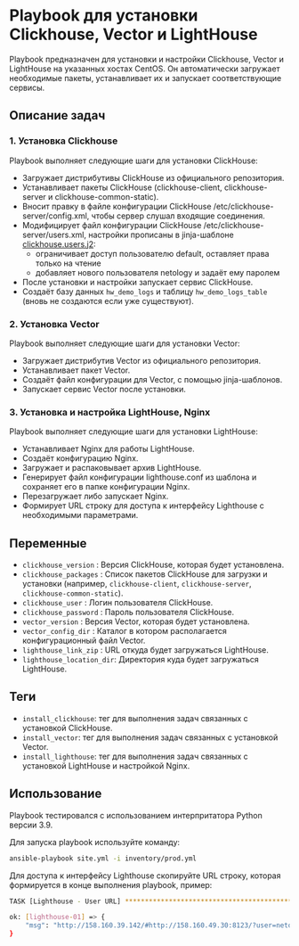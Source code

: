 # Playbook для установки Clickhouse, Vector и LightHouse

Playbook предназначен для установки и настройки Clickhouse, Vector и LightHouse на указанных хостах CentOS. Он автоматически загружает необходимые пакеты, устанавливает их и запускает соответствующие сервисы.

## Описание задач

### 1. Установка Clickhouse
Playbook выполняет следующие шаги для установки ClickHouse:
- Загружает дистрибутивы ClickHouse из официального репозитория.
- Устанавливает пакеты ClickHouse (clickhouse-client, clickhouse-server и clickhouse-common-static).
- Вносит правку в файле конфигурации ClickHouse /etc/clickhouse-server/config.xml, чтобы сервер слушал входящие соединения.
- Модифицирует файл конфигурации ClickHouse /etc/clickhouse-server/users.xml, настройки прописаны в jinja-шаблоне [clickhouse.users.j2](playbook/templates/clickhouse.users.j2):
    - ограничивает доступ пользователю default, оставляет права только на чтение
    - добавляет нового пользователя netology и задаёт ему паролем
- После установки и настройки запускает сервис ClickHouse.
- Создаёт базу данных `hw_demo_logs` и таблицу `hw_demo_logs_table` (вновь не создаются если уже существуют).

### 2. Установка Vector
Playbook выполняет следующие шаги для установки Vector:
- Загружает дистрибутив Vector из официального репозитория.
- Устанавливает пакет Vector.
- Создаёт файл конфигурации для Vector, с помощью jinja-шаблонов.
- Запускает сервис Vector после установки.

### 3. Установка и настройка LightHouse, Nginx
Playbook выполняет следующие шаги для установки LightHouse:
- Устанавливает Nginx для работы LightHouse.
- Создаёт конфигурацию Nginx.
- Загружает и распаковывает архив LightHouse.
- Генерирует файл конфигурации lighthouse.conf из шаблона и сохраняет его в папке конфигурации Nginx.
- Перезагружает либо запускает Nginx.
- Формирует URL строку для доступа к интерфейсу Lighthouse с необходимыми параметрами.

## Переменные

- `clickhouse_version`  : Версия ClickHouse, которая будет установлена.
- `clickhouse_packages` : Список пакетов ClickHouse для загрузки и установки (например, `clickhouse-client`, `clickhouse-server`, `clickhouse-common-static`).
- `clickhouse_user`     : Логин пользователя ClickHouse.
- `clickhouse_password` : Пароль пользователя ClickHouse.
- `vector_version`      : Версия Vector, которая будет установлена.
- `vector_config_dir`   : Каталог в котором располагается конфигурационный файл Vector.
- `lighthouse_link_zip` : URL откуда будет загружаться LightHouse.
- `lighthouse_location_dir`:  Директория куда будет загружаться LightHouse.

## Теги

- `install_clickhouse`: тег для выполнения задач связанных с установкой ClickHouse.
- `install_vector`: тег для выполнения задач связанных с установкой Vector.
- `install_lighthouse`: тег для выполнения задач связанных с установкой LightHouse и настройкой Nginx.

## Использование

Playbook тестировался с использованием интерпритатора Python версии 3.9.

Для запуска playbook используйте команду:

```bash
ansible-playbook site.yml -i inventory/prod.yml
```

Для доступа к интерфейсу Lighthouse скопируйте URL строку, которая формируется в конце выполнения playbook, пример:

```bash
TASK [Lighthouse - User URL] **********************************************************************

ok: [lighthouse-01] => {
    "msg": "http://158.160.39.142/#http://158.160.49.30:8123/?user=netology"
}

```